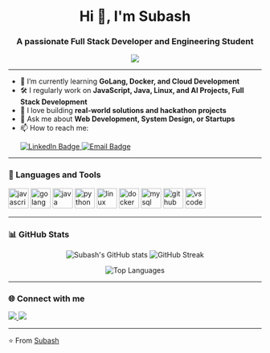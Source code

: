 <h1 align="center">Hi 👋, I'm Subash</h1>
<h3 align="center">A passionate Full Stack Developer and Engineering Student</h3>

<p align="center">
  <img src="https://readme-typing-svg.herokuapp.com?size=22&center=true&vCenter=true&width=500&lines=Full+Stack+Developer" />
</p>

---

- 🌱 I’m currently learning **GoLang, Docker, and Cloud Development**
- 🛠️ I regularly work on **JavaScript, Java, Linux, and AI Projects, Full Stack Development**
- 🚀 I love building **real-world solutions and hackathon projects**
- 💬 Ask me about **Web Development, System Design, or Startups**
- 📫 How to reach me: <p align="left">
  <a href="www.linkedin.com/in/subash365" target="_blank">
    <img src="https://img.shields.io/badge/LinkedIn-Connect-blue?logo=linkedin&logoColor=white&style=for-the-badge" alt="LinkedIn Badge"/>
  </a>
  <a href="mailto:subashprasanna66@gmail.com">
    <img src="https://img.shields.io/badge/Email-Contact-c14438?logo=gmail&logoColor=white&style=for-the-badge" alt="Email Badge"/>
  </a>
</p>

---

### 🧰 Languages and Tools
<p align="left">
  <img src="https://cdn.jsdelivr.net/gh/devicons/devicon/icons/javascript/javascript-original.svg" alt="javascript" width="40" height="40"/>
  <img src="https://cdn.jsdelivr.net/gh/devicons/devicon/icons/go/go-original.svg" alt="golang" width="40" height="40"/>
  <img src="https://cdn.jsdelivr.net/gh/devicons/devicon/icons/java/java-original.svg" alt="java" width="40" height="40"/>
  <img src="https://cdn.jsdelivr.net/gh/devicons/devicon/icons/python/python-original.svg" alt="python" width="40" height="40"/>
  <img src="https://cdn.jsdelivr.net/gh/devicons/devicon/icons/linux/linux-original.svg" alt="linux" width="40" height="40"/>
  <img src="https://cdn.jsdelivr.net/gh/devicons/devicon/icons/docker/docker-original.svg" alt="docker" width="40" height="40"/>
  <img src="https://cdn.jsdelivr.net/gh/devicons/devicon/icons/mysql/mysql-original.svg" alt="mysql" width="40" height="40"/>
  <img src="https://cdn.jsdelivr.net/gh/devicons/devicon/icons/github/github-original.svg" alt="github" width="40" height="40"/>
  <img src="https://cdn.jsdelivr.net/gh/devicons/devicon/icons/vscode/vscode-original.svg" alt="vscode" width="40" height="40"/>
</p>

---

### 📊 GitHub Stats
<p align="center">
  <img src="https://github-readme-stats.vercel.app/api?username=subash3650&show_icons=true&theme=radical" alt="Subash's GitHub stats"/>
  <img src="https://github-readme-streak-stats.herokuapp.com/?user=subash3650&theme=radical" alt="GitHub Streak"/>
</p>

<p align="center">
  <img src="https://github-readme-stats.vercel.app/api/top-langs/?username=subash3650&layout=compact&theme=radical" alt="Top Languages"/>
</p>

---

### 🌐 Connect with me
<p align="left">
  <a href="https://www.linkedin.com/in/subash365" target="_blank">
    <img src="https://img.shields.io/badge/-LinkedIn-blue?logo=linkedin&logoColor=white&style=for-the-badge" />
  </a>
  <a href="mailto:subashprasanna66@gmail.com">
    <img src="https://img.shields.io/badge/-Email-c14438?logo=gmail&logoColor=white&style=for-the-badge" />
  </a>
</p>

---

⭐️ From [Subash](https://github.com/subash3650/subash3650)
